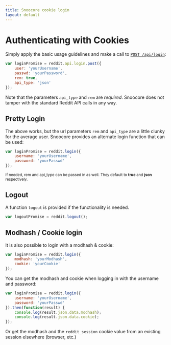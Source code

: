 ```yaml
---
title: Snoocore cookie login
layout: default
---
```


# Authenticating with Cookies

Simply apply the basic usage guidelines and make a call to [`POST /api/login`](http://www.reddit.com/dev/api#POST_api_login):

```javascript
var loginPromise = reddit.api.login.post({
    user: 'yourUsername',
    passwd: 'yourPassword',
    rem: true,
    api_type: 'json'
});
```

Note that the parameters `api_type` and `rem` are *required*. Snoocore does not tamper with the standard Reddit API calls in any way.

## Pretty Login

The above works, but the url parameters `rem` and `api_type` are a little clunky for the average user. Snoocore provides an alternate login function that can be used:

```javascript
var loginPromise = reddit.login({
    username: 'yourUsername',
    password: 'yourPasswd'
});
```

<sub>If needed, rem and api_type can be passed in as well. They default to **true** and **json** respectively.</sub>

## Logout

A function `logout` is provided if the functionality is needed.

```javascript
var logoutPromise = reddit.logout();
```

## Modhash / Cookie login

It is also possible to login with a modhash & cookie:

```javascript
var loginPromise = reddit.login({
    modhash: 'yourModhash',
    cookie: 'yourCookie'
});
```

You can get the modhash and cookie when logging in with the username and password:

```javascript
var loginPromise = reddit.login({
    username: 'yourUsername',
    password: 'yourPasswd'
}).then(function(result) {
	console.log(result.json.data.modhash);
	console.log(result.json.data.cookie);
});
```

Or get the modhash and the `reddit_session` cookie value from an existing session elsewhere (browser, etc.)
